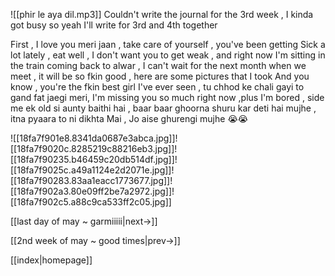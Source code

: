 ![[phir le aya dil.mp3]]
Couldn't write the journal for the 3rd week , I kinda got busy so yeah I'll write for 3rd and 4th together

First , I love you meri jaan , take care of yourself , you've been getting Sick a lot lately , eat well , I don't want you to get weak , and right now I'm sitting in the train coming back to alwar , I can't wait for the next month when we meet , it will be so fkin good , here are some pictures that I took
And you know , you're the fkin best girl I've ever seen , tu chhod ke chali gayi to gand fat jaegi meri, I'm missing you so much right now ,plus I'm bored , side me ek old si aunty baithi hai , baar baar ghoorna shuru kar deti hai mujhe , itna pyaara to ni dikhta Mai , Jo aise ghurengi mujhe 😭😭

![[18fa7f901e8.8341da0687e3abca.jpg]]![[18fa7f9020c.8285219c88216eb3.jpg]]![[18fa7f90235.b46459c20db514df.jpg]]![[18fa7f9025c.a49a1124e2d2071e.jpg]]![[18fa7f90283.83aa1eacc1773677.jpg]]![[18fa7f902a3.80e09ff2be7a2972.jpg]]![[18fa7f902c5.a88c9ca533ff2c05.jpg]]

[[last day of may ~ garmiiiii|next->]]

[[2nd week of may ~ good times|prev->]]

[[index|homepage]]
